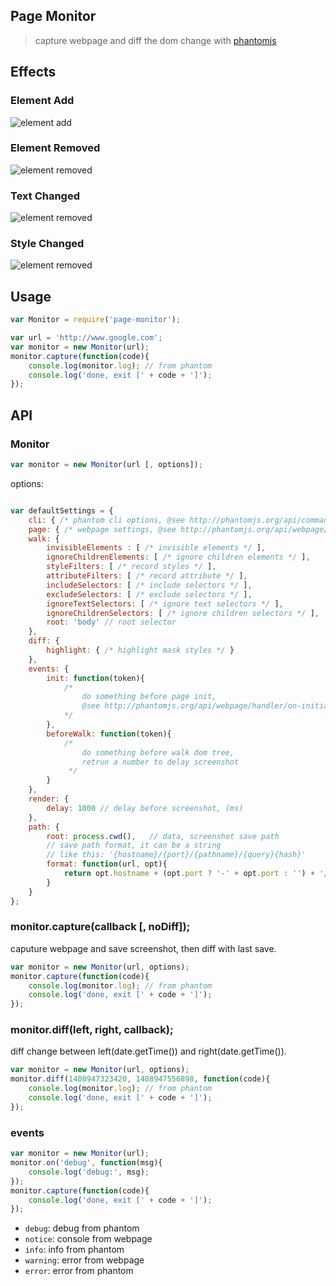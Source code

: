 ## Page Monitor

> capture webpage and diff the dom change with [phantomjs](http://phantomjs.org/)

## Effects

### Element Add

![element add](./demo/1409037825746-1409037838093.png)

### Element Removed

![element removed](./demo/1409037838093-1409037882033.png)

### Text Changed

![element removed](./demo/1409037882033-1409037916727.png)

### Style Changed

![element removed](./demo/1409038130483-1409038137417.png)

## Usage

```javascript
var Monitor = require('page-monitor');

var url = 'http://www.google.com';
var monitor = new Monitor(url);
monitor.capture(function(code){
    console.log(monitor.log); // from phantom
    console.log('done, exit [' + code + ']');
});
```

## API

### Monitor

```javascript
var monitor = new Monitor(url [, options]);
```

options:

```javascript

var defaultSettings = {
    cli: { /* phantom cli options, @see http://phantomjs.org/api/command-line.html */ },
    page: { /* webpage settings, @see http://phantomjs.org/api/webpage/ */ },
    walk: {
        invisibleElements : [ /* invisible elements */ ],
        ignoreChildrenElements: [ /* ignore children elements */ ],
        styleFilters: [ /* record styles */ ],
        attributeFilters: [ /* record attribute */ ],
        includeSelectors: [ /* include selectors */ ],
        excludeSelectors: [ /* exclude selectors */ ],
        ignoreTextSelectors: [ /* ignore text selectors */ ],
        ignoreChildrenSelectors: [ /* ignore children selectors */ ],
        root: 'body' // root selector
    },
    diff: {
        highlight: { /* highlight mask styles */ }
    },
    events: {
        init: function(token){
            /*
                do something before page init,
                @see http://phantomjs.org/api/webpage/handler/on-initialized.html
            */
        },
        beforeWalk: function(token){
            /*
                do something before walk dom tree,
                retrun a number to delay screenshot
             */
        }
    },
    render: {
        delay: 1000 // delay before screenshot, (ms)
    },
    path: {
        root: process.cwd(),   // data, screenshot save path
        // save path format, it can be a string
        // like this: '{hostname}/{port}/{pathname}/{query}{hash}'
        format: function(url, opt){
            return opt.hostname + (opt.port ? '-' + opt.port : '') + '/' + base64(opt.path);
        }
    }
};
```

### monitor.capture(callback [, noDiff]);

caputure webpage and save screenshot, then diff with last save.

```javascript
var monitor = new Monitor(url, options);
monitor.capture(function(code){
    console.log(monitor.log); // from phantom
    console.log('done, exit [' + code + ']');
});
```

### monitor.diff(left, right, callback);

diff change between left(date.getTime()) and right(date.getTime()).

```javascript
var monitor = new Monitor(url, options);
monitor.diff(1408947323420, 1408947556898, function(code){
    console.log(monitor.log); // from phantom
    console.log('done, exit [' + code + ']');
});
```

### events

```javascript
var monitor = new Monitor(url);
monitor.on('debug', function(msg){
    console.log('debug:', msg);
});
monitor.capture(function(code){
    console.log('done, exit [' + code + ']');
});
```

* ``debug``: debug from phantom
* ``notice``: console from webpage
* ``info``: info from phantom
* ``warning``: error from webpage
* ``error``: error from phantom
